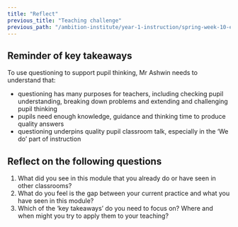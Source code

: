 ```yaml
---
title: "Reflect"
previous_title: "Teaching challenge"
previous_path: "/ambition-institute/year-1-instruction/spring-week-10-ect-teaching-challenge"
---
```


## Reminder of key takeaways

To use questioning to support pupil thinking, Mr Ashwin needs to understand that:

- questioning has many purposes for teachers, including checking pupil understanding, breaking down problems and extending and challenging pupil thinking
- pupils need enough knowledge, guidance and thinking time to produce quality answers
- questioning underpins quality pupil classroom talk, especially in the ‘We do’ part of instruction

## Reflect on the following questions

1. What did you see in this module that you already do or have seen in other classrooms?
2. What do you feel is the gap between your current practice and what you have seen in this module?
3. Which of the ‘key takeaways’ do you need to focus on? Where and when might you try to apply them to your teaching?

